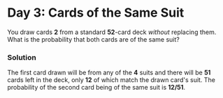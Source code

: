 # Day 3: Cards of the Same Suit

You draw cards **2** from a standard **52**-card deck *without* replacing them. What is the probability that both cards are of the same suit?

### Solution

The first card drawn will be from any of the **4** suits and there will be **51** cards left in the deck, only **12** of which match the drawn card's suit. The probability of the second card being of the same suit is **12/51**.



